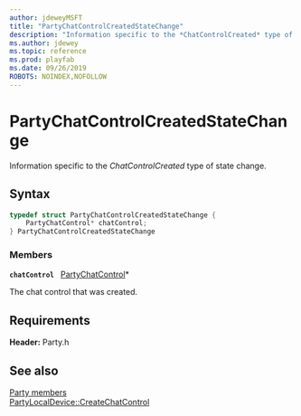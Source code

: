 ```yaml
---
author: jdeweyMSFT
title: "PartyChatControlCreatedStateChange"
description: "Information specific to the *ChatControlCreated* type of state change."
ms.author: jdewey
ms.topic: reference
ms.prod: playfab
ms.date: 09/26/2019
ROBOTS: NOINDEX,NOFOLLOW
---
```


# PartyChatControlCreatedStateChange  

Information specific to the *ChatControlCreated* type of state change.  

## Syntax  
  
```cpp
typedef struct PartyChatControlCreatedStateChange {  
    PartyChatControl* chatControl;  
} PartyChatControlCreatedStateChange  
```
  
### Members  
  
**`chatControl`** &nbsp; [PartyChatControl](../classes/PartyChatControl/partychatcontrol.md)*  
  
The chat control that was created.
  
  
## Requirements  
  
**Header:** Party.h
  
## See also  
[Party members](../party_members.md)  
[PartyLocalDevice::CreateChatControl](../classes/PartyLocalDevice/methods/partylocaldevice_createchatcontrol.md)
  
  
